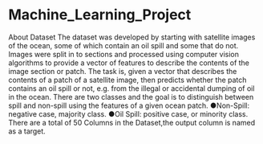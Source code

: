 # Machine_Learning_Project
About Dataset
The dataset was developed by starting with satellite images of the ocean, some of which contain an oil spill and some that do not. Images were split in to sections and processed using computer vision algorithms to provide a vector of features to describe the contents of the image section or patch. The task is, given a vector that describes the contents of a patch of a satellite image, then predicts whether the patch contains an oil spill or not, e.g. from the illegal or accidental dumping of oil in the ocean. There are two classes and the goal is to distinguish between spill and non-spill using the features of a given ocean patch. 
●Non-Spill: negative case, majority class.
●Oil Spill: positive case, or minority class. 
There are a total of 50 Columns in the Dataset,the output column is named as a target.

